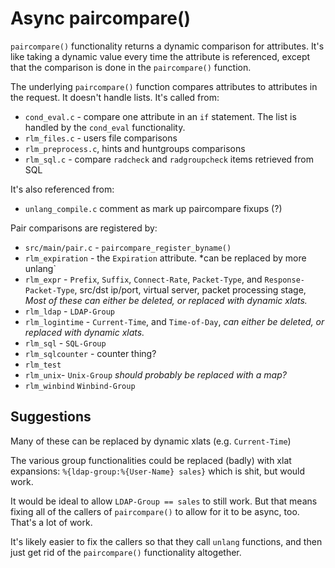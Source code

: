 # Async paircompare()

`paircompare()` functionality returns a dynamic comparison for attributes.  It's like taking a dynamic value every time the attribute is referenced, except that the comparison is done in the `paircompare()` function.

The underlying `paircompare()` function compares attributes to attributes in the request.  It doesn't handle lists.  It's called from:

* `cond_eval.c` - compare one attribute in an `if` statement.  The list is handled by the `cond_eval` functionality.
* `rlm_files.c` - users file comparisons
* `rlm_preprocess.c`, hints and huntgroups comparisons
* `rlm_sql.c` - compare `radcheck` and `radgroupcheck` items retrieved from SQL

It's also referenced from:

* `unlang_compile.c` comment as mark up paircompare fixups (?)

Pair comparisons are registered by:

* `src/main/pair.c` - `paircompare_register_byname()`
* `rlm_expiration` - the `Expiration` attribute. *can be replaced by more unlang`
* `rlm_expr` - `Prefix`, `Suffix`, `Connect-Rate`, `Packet-Type`, and `Response-Packet-Type`, src/dst ip/port, virtual server, packet processing stage, *Most of these can either be deleted, or replaced with dynamic xlats.*
* `rlm_ldap` - `LDAP-Group`
* `rlm_logintime` - `Current-Time`, and `Time-of-Day`, *can either be deleted, or replaced with dynamic xlats.*
* `rlm_sql` - `SQL-Group`
* `rlm_sqlcounter` - counter thing?
* `rlm_test`
* `rlm_unix`- `Unix-Group` *should probably be replaced with a map?*
* `rlm_winbind` `Winbind-Group`

## Suggestions

Many of these can be replaced by dynamic xlats (e.g. `Current-Time`)

The various group functionalities could be replaced (badly) with xlat expansions: `%{ldap-group:%{User-Name} sales}` which is shit, but would work.

It would be ideal to allow `LDAP-Group == sales` to still work.  But that means fixing all of the callers of `paircompare()` to allow for it to be async, too.  That's a lot of work.

It's likely easier to fix the callers so that they call `unlang` functions, and then just get rid of the `paircompare()` functionality altogether.